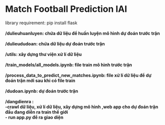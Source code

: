 # Match Football Prediction IAI
library requirement: pip install flask
 <br>
  <br>
**/dulieuhuanluyen: chứa dữ liệu để huấn luyện mô hình dự đoán trước trận**
 <br>
  <br>
**/dulieududoan: chứa dữ liệu dự đoán trước trận**
 <br>
  <br>
**/utils: xây dựng thư viện xử lí dữ liệu**
 <br>
  <br>
**/train_models/all_models.ipynb: file train mô hình trước trận**
 <br>
  <br>
**/process_data_to_predict_new_matches.ipynb: file xử lí dữ liệu để dự đoán trận mới sau khi có file train**
 <br>
  <br>
**/dudoan.ipynb: dự đoán trước trận**
 <br>
  <br>
**/dangdienra : <br>-crawl dữ liệu, xử lí dữ liệu, xây dựng mô hình ,web app cho dự đoán trận đấu đang diễn ra train thế giới <br>
             - run app.py để ra giao diện**
